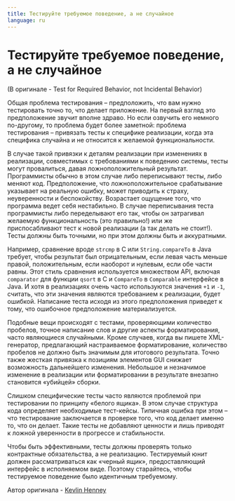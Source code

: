 ```yaml
---
title: Тестируйте требуемое поведение, а не случайное
language: ru
---
```


# Тестируйте требуемое поведение, а не случайное
(В оригинале - Test for Required Behavior, not Incidental Behavior)

Общая проблема тестирования – предположить, что вам нужно тестировать точно то, что делает приложение. На первый взгляд это предположение звучит вполне здраво. Но если озвучить его немного по-другому, то проблема будет более заметной: проблема тестирования – привязать тесты к специфике реализации, когда эта специфика случайна и не относится к желаемой функциональности.

В случае такой привязки к деталям реализации при изменениях в реализации, совместимых с требованиями к поведению системы, тесты могут провалиться, давая ложноположительный результат. Программисты обычно в этом случае либо переписывают тесты, либо меняют код. Предположение, что ложноположительное срабатывание указывает на реальную ошибку, может приводить к страху, неуверенности и беспокойству. Возрастает ощущение того, что программа ведет себя нестабильно. В случае переписывания теста программисты либо переделывают его так, чтобы он затрагивал желаемую функциональность (это правильно!) или же приспосабливают тест к новой реализации (а так делать не стоит!). Тесты должны быть точными, но при этом должны быть и аккуратными.

Например, сравнение вроде `strcmp` в С или `String.compareTo` в Java требует, чтобы результат был отрицательным, если левая часть меньше правой, положительным, если наоборот и нулевым, если обе части равны. Этот стиль сравнения используется множеством API, включая `comparator` для функции `qsort` в С и `CompareTo` в `Comparable` интерфейсе в Java. И хотя в реализациях очень часто используются значения `+1` и `-1`, считать, что эти значения являются требованием к реализации, будет ошибкой. Написание теста исходя из этого предположения приведет к тому, что ошибочное предположение материализуется.

Подобные вещи происходят с тестами, проверяющими количество пробелов, точное написание слов и другие аспекты форматирования, часто являющиеся случайными. Кроме случаев, когда вы пишете XML-генератор, предлагающий настраиваемое форматирование, количество пробелов не должно быть значимым для итогового результата. Точно также жесткая привязка к позициям элементов GUI снижает возможность дальнейшего изменения. Небольшое и незначимое изменение в реализации или форматировании в результате внезапно становится «убийцей» сборки.

Слишком специфические тесты часто являются проблемой при тестировании по принципу «белого ящика». В этом случае структура кода определяет необходимые тест-кейсы. Типичная ошибка при этом – что тестирование заключается в проверке того, что код делает именно то, что он делает. Такие тесты не добавляют ценности и лишь приводят к ложной уверенности в прогрессе и стабильности.

Чтобы быть эффективными, тесты должны проверять только контрактные обязательства, а не реализацию. Тестируемый юнит должен рассматриваться как «черный ящик», предоставляющий интерфейс в исполняемом виде. Поэтому старайтесь, чтобы тестируемое поведение было идентичным требуемому.

Автор оригинала - [Kevlin Henney](http://programmer.97things.oreilly.com/wiki/index.php/Kevlin_Henney)